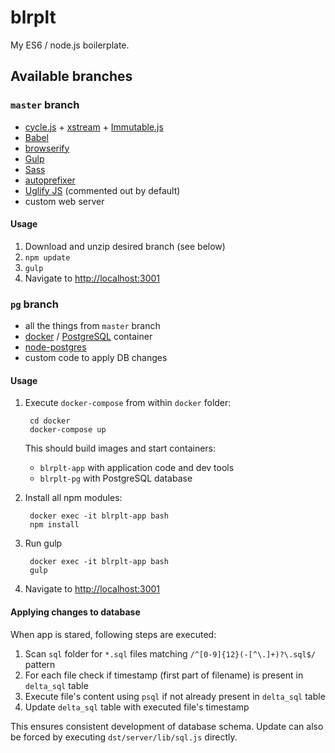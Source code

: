 # blrplt

My ES6 / node.js boilerplate.

## Available branches

### `master` branch

 - [cycle.js](http://cycle.js.org) + [xstream](https://github.com/staltz/xstream) + [Immutable.js](https://facebook.github.io/immutable-js/)
 - [Babel](http://babeljs.io)
 - [browserify](http://browserify.org)
 - [Gulp](http://gulpjs.com)
 - [Sass](http://sass-lang.com)
 - [autoprefixer](https://github.com/postcss/autoprefixer)
 - [Uglify JS](https://github.com/mishoo/UglifyJS2) (commented out by default)
 - custom web server

#### Usage

 1. Download and unzip desired branch (see below)
 2. `npm update`
 3. `gulp`
 4. Navigate to [http://localhost:3001](http://localhost:3001)


### `pg` branch

 - all the things from `master` branch
 - [docker](https://www.docker.com) / [PostgreSQL](https://www.postgresql.org) container
 - [node-postgres](https://github.com/brianc/node-postgres)
 - custom code to apply DB changes

#### Usage

1. Execute `docker-compose` from within `docker` folder:

        cd docker
        docker-compose up

    This should build images and start containers:
     - `blrplt-app` with application code and dev tools
     - `blrplt-pg` with PostgreSQL database

1. Install all npm modules:

        docker exec -it blrplt-app bash
        npm install
1. Run gulp

        docker exec -it blrplt-app bash
        gulp
1. Navigate to [http://localhost:3001](http://localhost:3001)

#### Applying changes to database

When app is stared, following steps are executed:

1. Scan `sql` folder for `*.sql` files matching `/^[0-9]{12}(-[^\.]+)?\.sql$/` pattern
2. For each file check if timestamp (first part of filename) is present in `delta_sql` table
3. Execute file's content using `psql` if not already present in `delta_sql` table
4. Update `delta_sql` table with executed file's timestamp

This ensures consistent development of database schema. Update can also be forced by executing `dst/server/lib/sql.js` directly.

